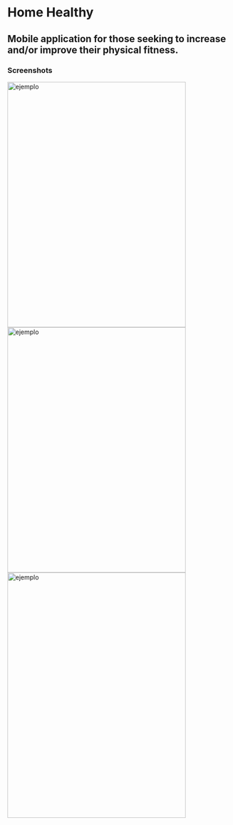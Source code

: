 # Home Healthy

## Mobile application for those seeking to increase and/or improve their physical fitness.

### Screenshots


<img src = "https://user-images.githubusercontent.com/65046165/141594021-00d1366c-6700-4428-9211-e89ca50fbb4c.jpg" width = "400" height = "550" alt = "ejemplo" align = "center" />

<img src = "https://user-images.githubusercontent.com/65046165/141593943-b12fa3a1-6434-4fad-a74d-671aaabb1faf.jpg" width = "400" height = "550" alt = "ejemplo" align = "center" />

<img src = "https://user-images.githubusercontent.com/65046165/141594018-9260b5ee-1eba-4c25-a0de-55c6be37b113.jpg" width = "400" height = "550" alt = "ejemplo" align = "center" />